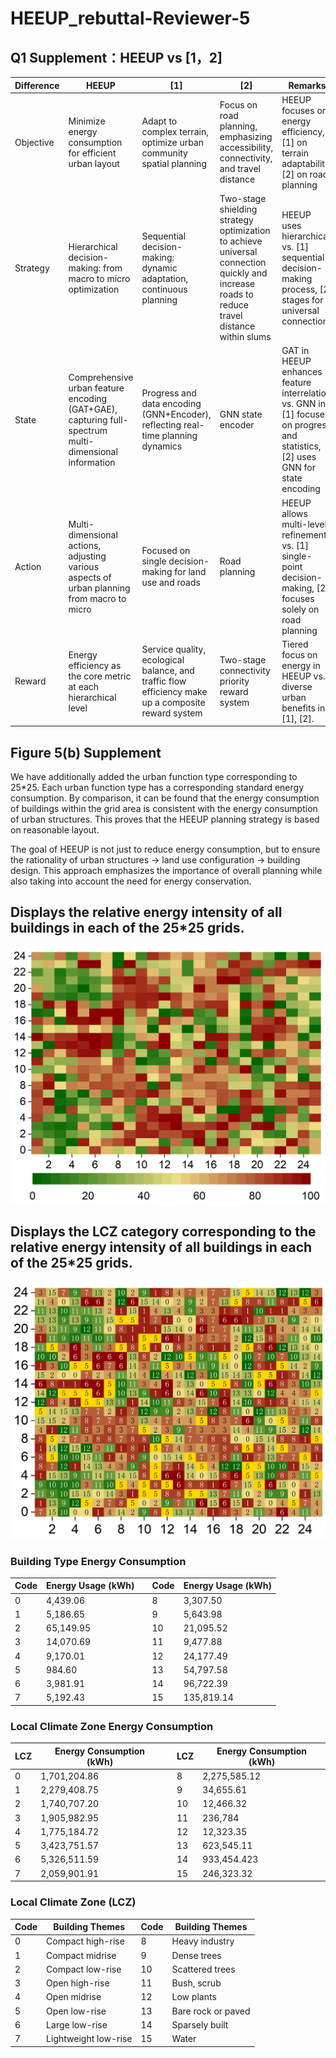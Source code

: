 # HEEUP_rebuttal-Reviewer-5

##  Q1 Supplement：HEEUP vs [1，2]
| Difference   | HEEUP                                        | [1]                                      | [2] | Remarks                                     |
|--------------|----------------------------------------------|------------------------------------------|-----------------------------|---------------------------------------------|
| Objective    | Minimize energy consumption for efficient urban layout | Adapt to complex terrain, optimize urban community spatial planning | Focus on road planning, emphasizing accessibility, connectivity, and travel distance | HEEUP focuses on energy efficiency, [1] on terrain adaptability, [2] on road planning |
| Strategy     | Hierarchical decision-making: from macro to micro optimization | Sequential decision-making: dynamic adaptation, continuous planning | Two-stage shielding strategy optimization to achieve universal connection quickly and increase roads to reduce travel distance within slums | HEEUP uses hierarchical vs. [1] sequential decision-making process, [2] stages for universal connection |
| State        | Comprehensive urban feature encoding (GAT+GAE), capturing full-spectrum multi-dimensional information | Progress and data encoding (GNN+Encoder), reflecting real-time planning dynamics | GNN state encoder | GAT in HEEUP enhances feature interrelation vs. GNN in [1] focuses on progress and statistics, [2] uses GNN for state encoding |
| Action       | Multi-dimensional actions, adjusting various aspects of urban planning from macro to micro | Focused on single decision-making for land use and roads | Road planning | HEEUP allows multi-level refinement vs. [1] single-point decision-making, [2] focuses solely on road planning |
| Reward       | Energy efficiency as the core metric at each hierarchical level | Service quality, ecological balance, and traffic flow efficiency make up a composite reward system | Two-stage connectivity priority reward system | Tiered focus on energy in HEEUP vs. diverse urban benefits in [1], [2].|

## Figure 5(b) Supplement
We have additionally added the urban function type corresponding to 25*25. Each urban function type has a corresponding standard energy consumption. By comparison, it can be found that the energy consumption of buildings within the grid area is consistent with the energy consumption of urban structures. This proves that the HEEUP planning strategy is based on reasonable layout.

The goal of HEEUP is not just to reduce energy consumption, but to ensure the rationality of urban structures → land use configuration → building design. This approach emphasizes the importance of overall planning while also taking into account the need for energy conservation.

## Displays the relative energy intensity of all buildings in each of the 25*25 grids.

![alt text](Energy.png)


## Displays the LCZ category corresponding to the relative energy intensity of all buildings in each of the 25*25 grids.
![alt text](LCZ_gird.png)

### Building Type Energy Consumption

| Code | Energy Usage (kWh) | | Code | Energy Usage (kWh) |
|------|--------------------|-|------|--------------------|
| 0    | 4,439.06           | | 8    | 3,307.50           |
| 1    | 5,186.65           | | 9    | 5,643.98           |
| 2    | 65,149.95          | | 10   | 21,095.52          |
| 3    | 14,070.69          | | 11   | 9,477.88           |
| 4    | 9,170.01           | | 12   | 24,177.49          |
| 5    | 984.60             | | 13   | 54,797.58          |
| 6    | 3,981.91           | | 14   | 96,722.39          |
| 7    | 5,192.43           | | 15   | 135,819.14         |



### Local Climate Zone Energy Consumption

| LCZ  | Energy Consumption (kWh) | | LCZ  | Energy Consumption (kWh) |
|------|---------------------------|-|------|---------------------------|
| 0    | 1,701,204.86              | | 8    | 2,275,585.12              |
| 1    | 2,279,408.75              | | 9    | 34,655.61                 |
| 2    | 1,740,707.20              | | 10   | 12,466.32                 |
| 3    | 1,905,982.95              | | 11   | 236,784                   |
| 4    | 1,775,184.72              | | 12   | 12,323.35                 |
| 5    | 3,423,751.57              | | 13   | 623,545.11                |
| 6    | 5,326,511.59              | | 14   | 933,454.423               |
| 7    | 2,059,901.91              | | 15   | 246,323.32                |

### Local Climate Zone (LCZ)

| Code | Building Themes        | Code | Building Themes             |
|------|------------------------|------|-----------------------------|
| 0    | Compact high-rise      | 8    | Heavy industry              |
| 1    | Compact midrise        | 9    | Dense trees                 |
| 2    | Compact low-rise       | 10   | Scattered trees             |
| 3    | Open high-rise         | 11   | Bush, scrub                 |
| 4    | Open midrise           | 12   | Low plants                  |
| 5    | Open low-rise          | 13   | Bare rock or paved          |
| 6    | Large low-rise         | 14   | Sparsely built              |
| 7    | Lightweight low-rise   | 15   | Water                       |
